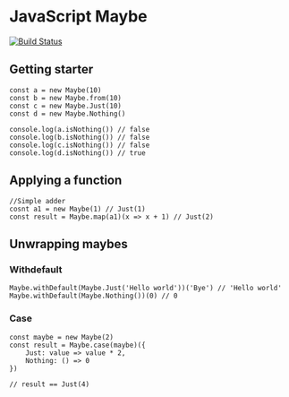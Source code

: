 # JavaScript Maybe
[![Build Status](https://travis-ci.org/nidstang/maybe.svg?branch=master)](https://travis-ci.org/nidstang/maybe)
## Getting starter
```
const a = new Maybe(10)
const b = new Maybe.from(10)
const c = new Maybe.Just(10)
const d = new Maybe.Nothing()

console.log(a.isNothing()) // false
console.log(b.isNothing()) // false
console.log(c.isNothing()) // false
console.log(d.isNothing()) // true
```

## Applying a function
```
//Simple adder
cosnt a1 = new Maybe(1) // Just(1)
const result = Maybe.map(a1)(x => x + 1) // Just(2)
```

## Unwrapping maybes
### Withdefault
```
Maybe.withDefault(Maybe.Just('Hello world'))('Bye') // 'Hello world'
Maybe.withDefault(Maybe.Nothing())(0) // 0
```

### Case
```
const maybe = new Maybe(2)
const result = Maybe.case(maybe)({
    Just: value => value * 2,
    Nothing: () => 0
})

// result == Just(4)
```
